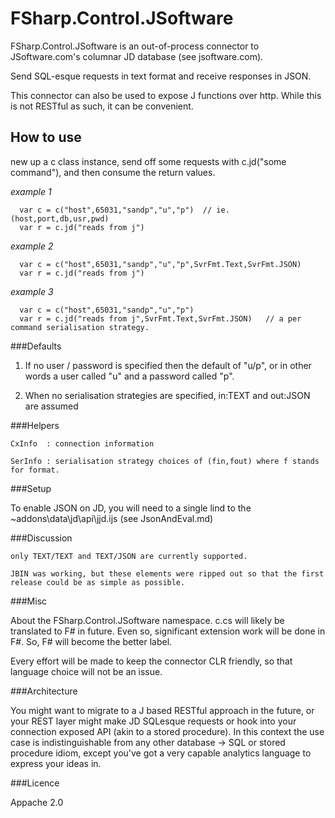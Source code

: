 FSharp.Control.JSoftware
========================

FSharp.Control.JSoftware is an out-of-process connector to JSoftware.com's columnar JD database (see jsoftware.com).

Send SQL-esque requests in text format and receive responses in JSON.

This connector can also be used to expose J functions over http.  While this is not RESTful as such, it can be convenient.

How to use
----------

new up a c class instance, send off some requests with c.jd("some command"), and then consume the return values.

*example 1*

      var c = c("host",65031,"sandp","u","p")  // ie. (host,port,db,usr,pwd)
      var r = c.jd("reads from j")

*example 2*

      var c = c("host",65031,"sandp","u","p",SvrFmt.Text,SvrFmt.JSON)
      var r = c.jd("reads from j")

*example 3*

      var c = c("host",65031,"sandp","u","p")
      var r = c.jd("reads from j",SvrFmt.Text,SvrFmt.JSON)   // a per command serialisation strategy.

###Defaults

1. If no user / password is specified then the default of "u/p", or in other words a user called "u" 
and a password called "p". 

2. When no serialisation strategies are specified, in:TEXT and out:JSON are assumed


###Helpers

    CxInfo  : connection information

    SerInfo : serialisation strategy choices of (fin,fout) where f stands for format.


###Setup

To enable JSON on JD, you will need to a single lind to the ~addons\data\jd\api\jjd.ijs (see JsonAndEval.md) 

###Discussion

    only TEXT/TEXT and TEXT/JSON are currently supported.  

    JBIN was working, but these elements were ripped out so that the first 
    release could be as simple as possible.


###Misc

About the FSharp.Control.JSoftware namespace.  c.cs will likely be translated to F# in future.  Even so, significant extension work will be done in F#.  So, F# will become the better label.

Every effort will be made to keep the connector CLR friendly, so that language choice will not be an issue.

###Architecture

You might want to migrate to a J based RESTful approach in the future, or your REST layer might make JD SQLesque 
requests or hook into your connection exposed API (akin to a stored procedure).  In this context the use case is indistinguishable from any other database -> SQL or stored procedure idiom,
except you've got a very capable analytics language to express your ideas in.

###Licence

Appache 2.0 
